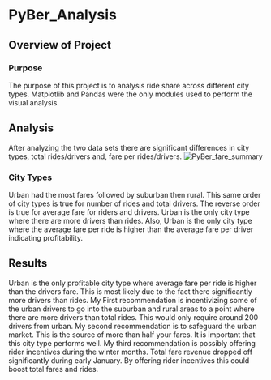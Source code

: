 # PyBer_Analysis

## Overview of Project

### Purpose
The purpose of this project is to analysis ride share across different city types. Matplotlib and Pandas were the only modules used to perform the visual analysis.

## Analysis
After analyzing the two data sets there are significant differences in city types, total rides/drivers and, fare per rides/drivers.
![PyBer_fare_summary](https://user-images.githubusercontent.com/103381098/169653745-199287f8-961a-40cd-9bd3-bf973b03cc07.png)

### City Types
Urban had the most fares followed by suburban then rural. This same order of city types is true for number of rides and total drivers. The reverse order is true for average fare for riders and drivers. Urban is the only city type where there are more drivers than rides. Also, Urban is the only city type where the average fare per ride is higher than the average fare per driver indicating profitability.

## Results
Urban is the only profitable city type where average fare per ride is higher than the drivers fare. This is most likely due to the fact there significantly more drivers than rides. My First recommendation is incentivizing some of the urban drivers to go into the suburban and rural areas to a point where there are more drivers than total rides. This would only require around 200 drivers from urban. My second recommendation is to safeguard the urban market. This is the source of more than half your fares. It is important that this city type performs well. My third recommendation is possibly offering rider incentives during the winter months. Total fare revenue dropped off significantly during early January. By offering rider incentives this could boost total fares and rides.
